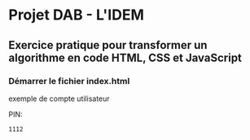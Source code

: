 # Projet DAB - L'IDEM

## Exercice pratique pour transformer un algorithme en code HTML, CSS et JavaScript
### Démarrer le fichier index.html

exemple de compte utilisateur 

PIN:

```bash
1112
````
